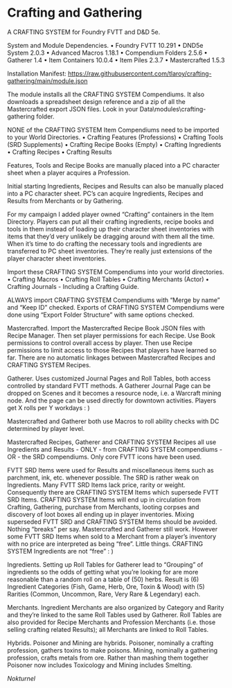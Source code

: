 # Crafting and Gathering
A CRAFTING SYSTEM for Foundry FVTT and D&D 5e.

System and Module Dependencies.
• Foundry FVTT 10.291
• DND5e System 2.0.3
• Advanced Macros 1.18.1
• Compendium Folders 2.5.6
• Gatherer 1.4
• Item Containers 10.0.4
• Item Piles 2.3.7
• Mastercrafted 1.5.3

Installation Manifest: https://raw.githubusercontent.com/tlaroy/crafting-gathering/main/module.json 

The module installs all the CRAFTING SYSTEM Compendiums.  It also downloads a spreadsheet design reference and a zip of all the Mastercrafted export JSON files.  Look in your Data\modules\crafting-gathering folder.

NONE of the CRAFTING SYSTEM Item Compendiums need to be imported to your World Directories.
• Crafting Features (Professions)
• Crafting Tools (SRD Supplements)
• Crafting Recipe Books (Empty)
• Crafting Ingredients
• Crafting Recipes
• Crafting Results

Features, Tools and Recipe Books are manually placed into a PC character sheet when a player acquires a Profession.  

Initial starting Ingredients, Recipes and Results can also be manually placed into a PC character sheet.  PC’s can acquire Ingredients, Recipes and Results from Merchants or by Gathering.

For my campaign I added player owned “Crafting” containers in the Item Directory.  Players can put all their crafting ingredients, recipe books and tools in them instead of loading up their character sheet inventories with items that they’d very unlikely be dragging around with them all the time.  When it’s time to do crafting the necessary tools and ingredients are transferred to PC sheet inventories.  They’re really just extensions of the player character sheet inventories.

Import these CRAFTING SYSTEM Compendiums into your world directories.
• Crafting Macros
• Crafting Roll Tables
• Crafting Merchants (Actor)
• Crafting Journals - Including a Crafting Guide.

ALWAYS import CRAFTING SYSTEM Compendiums with “Merge by name” and “Keep ID” checked.  Exports of CRAFTING SYSTEM Compendiums were done using “Export Folder Structure” with same options checked.

Mastercrafted.
Import the Mastercrafted Recipe Book JSON files with Recipe Manager.  Then set player permissions for each Recipe.  Use Book permissions to control overall access by player.  Then use Recipe permissions to limit access to those Recipes that players have learned so far.  There are no automatic linkages between Mastercrafted Recipes and CRAFTING SYSTEM Recipes.
	
Gatherer.
Uses customized Journal Pages and Roll Tables, both access controlled by standard FVTT methods.  A Gatherer Journal Page can be dropped on Scenes and it becomes a resource node, i.e. a Warcraft mining node.  And the page can be used directly for downtown activities.  Players get X rolls per Y workdays : )

Mastercrafted and Gatherer both use Macros to roll ability checks with DC determined by player level.

Mastercrafted Recipes, Gatherer and CRAFTING SYSTEM Recipes all use Ingredients and Results - ONLY - from CRAFTING SYSTEM compendiums - OR - the SRD compendiums.  Only core FVTT icons have been used.

FVTT SRD Items were used for Results and miscellaneous items such as parchment, ink, etc. whenever possible.  The SRD is rather weak on Ingredients.  Many FVTT SRD Items lack price, rarity or weight.  Consequently there are CRAFTING SYSTEM Items which supersede FVTT SRD Items.  CRAFTING SYSTEM Items will end up in circulation from Crafting, Gathering, purchase from Merchants, looting corpses and discovery of loot boxes all ending up in player inventories.  Mixing superseded FVTT SRD and CRAFTING SYSTEM Items should be avoided.  Nothing “breaks” per say.  Mastercrafted and Gatherer still work.  However some FVTT SRD Items when sold to a Merchant from a player’s inventory with no price are interpreted as being “free”.  Little things.  CRAFTING SYSTEM Ingredients are not “free” : )

Ingredients.
Setting up Roll Tables for Gatherer lead to “Grouping” of ingredients so the odds of getting what you’re looking for are more reasonable than a random roll on a table of (50) herbs.  Result is (6) Ingredient Categories (Fish, Game, Herb, Ore, Toxin & Wood) with (5) Rarities (Common, Uncommon, Rare, Very Rare & Legendary) each.

Merchants.
Ingredient Merchants are also organized by Category and Rarity and they’re linked to the same Roll Tables used by Gatherer.  Roll Tables are also provided for Recipe Merchants and Profession Merchants (i.e. those selling crafting related Results); all Merchants are linked to Roll Tables.

Hybrids.
Poisoner and Mining are hybrids.  Poisoner, nominally a crafting profession, gathers toxins to make poisons.  Mining, nominally a gathering profession, crafts metals from ore.  Rather than mashing them together Poisoner now includes Toxicology and Mining includes Smelting.

<i>Nokturnel</i>
